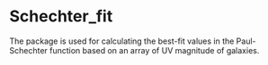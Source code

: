 # Schechter_fit

The package is used for calculating the best-fit values in the Paul-Schechter function based on an array of UV magnitude of galaxies.  
